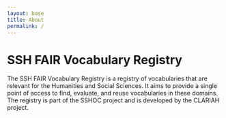 ```yaml
---
layout: base
title: About
permalink: /
---
```


# SSH FAIR Vocabulary Registry

The SSH FAIR Vocabulary Registry is a registry of vocabularies that are relevant for the Humanities and Social Sciences.
It aims to provide a single point of access to find, evaluate, and reuse vocabularies in these domains. The registry is
part of the SSHOC project and is developed by the CLARIAH project.
